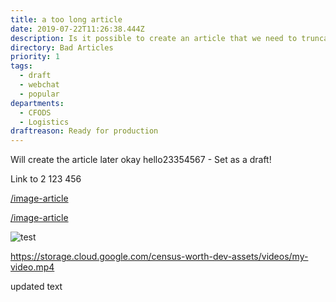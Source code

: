 ```yaml
---
title: a too long article
date: 2019-07-22T11:26:38.444Z
description: Is it possible to create an article that we need to truncate
directory: Bad Articles
priority: 1
tags:
  - draft
  - webchat
  - popular
departments:
  - CFODS
  - Logistics
draftreason: Ready for production
---
```

Will create the article later okay hello23354567 - Set as a draft!

Link to 2 123 456

[/image-article](/image-article)

[/image-article](/image-article)

![test](/assets/screenshot-2019-06-06-at-15.48.20.png "test")

<https://storage.cloud.google.com/census-worth-dev-assets/videos/my-video.mp4>

updated text
